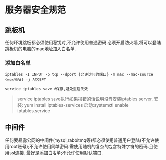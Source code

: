 # 服务器安全规范

## 跳板机

任何环境跳板都必须使用秘钥对,不允许使用普通密码.必须开启防火墙,将可以登陆跳板机的电脑的mac地址加入白名单.

### 添加白名单

```shell
iptables -I INPUT -p tcp --dport {允许访问的端口} -m mac --mac-source {mac地址} -j ACCEPT

service iptables save #保存,避免重启失效
```

> service iptables save执行如果报错的话说明没有安装iptables server. 安装: yum install iptables-services 启动:systemctl enable iptables.service

## 中间件

任何要暴露公网的中间件(mysql,rabbitmq等)都必须使用普通用户登陆(不允许使用root账号);不允许使用简单密码.需使用随机的复杂的包含特殊字符的密码.且使用ssl连接.
最好是添加白名单;不允许使用默认端口.